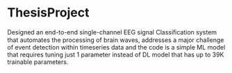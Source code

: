 # ThesisProject
Designed an end-to-end single-channel EEG signal Classiﬁcation system that automates the processing of brain waves, addresses a major challenge of event detection within timeseries data and the code is a simple ML model that requires tuning just 1 parameter instead of DL model that has up to 39K trainable parameters.
